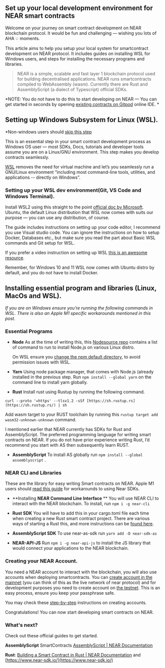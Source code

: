 ## Set up your local development environment for NEAR smart contracts

Welcome on your journey on smart contract development on NEAR blockchain protocol. It would be fun and challenging — wishing you lots of AHA 💡 moments. 

This article aims to help you setup your local system for smartcontract development on NEAR protocol. It includes guides on installing WSL for Windows users, and steps for installing the necessary programs and libraries.

> NEAR is a simple, scalable and fast layer 1 blockchain protocol used for building decentralised applications. NEAR runs smartcontracts compiled to WebAssembly (wasm).  Currently there are Rust and AssemblyScript (a dialect of Typescript) official SDKs.

*NOTE: You do not have to do this to start developing on NEAR — You can get started in seconds by opening [existing contracts on Gitpod](https://examples.near.org/) online IDE. *

## **Setting up Windows Subsystem for Linux (WSL).**

   *Non-windows users should [skip this step](#install-lib)

This is an essential step in your smart contract development process as Windows OS user — most SDKs, Docs, tutorials and developer tools assume you are on a Linux/GNU environment. This step makes you develop contracts seamlessly.

[WSL](https://docs.microsoft.com/en-us/windows/wsl/about)  removes the need for virtual machine and let’s you seamlessly run a GNU/Linux environment “including most command-line tools, utilities, and applications -- directly on Windows”. 

### **Setting up your WSL dev environment(Git, VS Code and Windows Terminal).**

Install WSL2 using this straight to the point [official doc by Microsoft](https://docs.microsoft.com/en-us/windows/wsl/setup/environment). Ubuntu, the default Linux distribution that WSL now comes with suits our purpose — you can use any distribution, of course. 

The guide includes instructions on setting up your code editor, I recommend you use Visual studio code. You can ignore the instructions on how to setup Docker, Databases etc., but make sure you read the part about Basic WSL commands and Git setup for WSL.

If you prefer a video instruction on setting up WSL [this is an awesome resource](https://www.youtube.com/watch?v=2TKh3aokgec).

Remember, for Windows 10 and 11 WSL now comes with Ubuntu distro by default, and you do not have to install Docker.

## **Installing essential program and libraries (Linux, MacOs and WSL).** <span id="install-lib"><span>

*If you are on Windows ensure you’re running the following commands in WSL. There is also an Apple M1 specific workarounds mentioned in this post.*

### Essential Programs

- **Node**
As at the time of writing this, this [Nodesource repo](https://github.com/nodesource/distributions/blob/master/README.md#debinstall) contains a list of command to run to install Node.js on various Linux distro.

   On WSL ensure you [change the npm default directory](https://docs.npmjs.com/resolving-eacces-permissions-errors-when-installing-packages-globally#manually-change-npms-default-directory), to avoid permission issues with WSL.

- **Yarn**
Using node package manager, that comes with Node.js (already installed in the previous step. Run `npm install --global yarn` on the command line to install yarn globally.

- **Rust**
Install rust using Rustup by running the following command.

 `curl --proto '=https' --tlsv1.2 -sSf [https://sh.rustup.rs](https://sh.rustup.rs/) | sh` 

   Add wasm target to your RUST toolchain by running this  `rustup target add wasm32-unknown-unknown` command.

   I mentioned earlier that  NEAR currently has SDKs for Rust and AssemblyScript. The preferred programming language for writing smart contracts on NEAR. If you do not have prior experience writing Rust, I’d recommend you start with AS then subsequently learn RUST.

- **AssemblyScript**
To install AS globally run `npm install --global  assemblyscript` . 

### NEAR CLI and Libraries

These are the library for easy writing Smart contracts on NEAR.  Apple M1 users should [read this guide](https://docs.near.org/docs/faq/developer-faq#4-building-smart-contracts-on-apple-m1-arm64) for workarounds to using Near SDKs.
 
- **Installing **NEAR Command Line Interface** **
You will use NEAR CLI to interact with the NEAR blockchain. To install, run `npm i -g near-cli`

- **Rust SDK**
You will have to add this in your cargo.toml file each time when creating a new Rust smart contract project. There are various ways of starting a Rust this, and more instructions can be [found here](https://www.near-sdk.io/).

- **AssemblyScript SDK**
To use near-as-sdk run `yarn add -D near-sdk-as` 

- **NEAR-API-JS**
Run `npm i -g near-api-js` to install the JS library that would connect your applications to the NEAR blockchain.

### Creating your NEAR Account.

You need a NEAR account to interact with the blockchain, you will also use accounts when deploying smartcontracts.
You can [create account in the mainnet](https://wallet.near.org/) (you can think of this as the live network of near protocol) and for development purposes you need to create account on [the testnet](https://wallet.testnet.near.org/). This is an easy process, ensure you keep your passphrase safe.

You may check these [step-by-step](https://docs.near.org/docs/develop/basics/create-account) instructions on creating accounts.

Congratulations! You can now start developing smart contracts on NEAR. 

### What's next?

Check out these official guides to get started.

**AssemblyScript** SmartContracts [AssemblyScript | NEAR Documentation](https://docs.near.org/docs/develop/contracts/as/intro)

**Rust**:  [Building a Smart Contract in Rust | NEAR Documentation](https://docs.near.org/docs/develop/contracts/rust/intro) and [https://www.near-sdk.io/](https://www.near-sdk.io/)